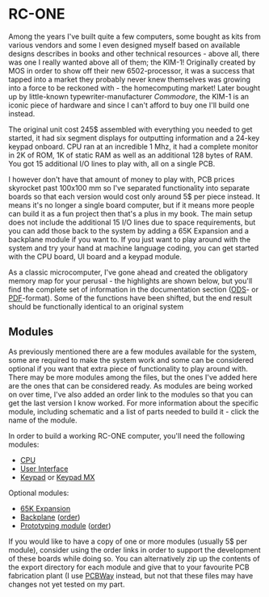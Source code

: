 # RC-ONE
Among the years I've built quite a few computers, some bought as kits from various vendors and some I even designed myself based on available designs describes in books and other technical resources - above all, there was one I really wanted above all of them; the KIM-1! Originally created by MOS in order to show off their new 6502-processor, it was a success that tapped into a market they probably never knew themselves was growing into a force to be reckoned with - the homecomputing market! Later bought up by little-known typewriter-manufacturer *Commodore*, the KIM-1 is an iconic piece of hardware and since I can't afford to buy one I'll build one instead.

The original unit cost 245$ assembled with everything you needed to get started, it had six segment displays for outputting information and a 24-key keypad onboard. CPU ran at an incredible 1 Mhz, it had a complete monitor in 2K of ROM, 1K of static RAM as well as an additional 128 bytes of RAM. You got 15 additional I/O lines to play with, all on a single PCB.

I however don't have that amount of money to play with, PCB prices skyrocket past 100x100 mm so I've separated functionality into separate boards so that each version would cost only around 5$ per piece instead. It means it's no longer a single board computer, but if it means more people can build it as a fun project then that's a plus in my book. The main setup does not include the additional 15 I/O lines due to space requirements, but you can add those back to the system by adding a 65K Expansion and a backplane module if you want to. If you just want to play around with the system and try your hand at machine language coding, you can get started with the CPU board, UI board and a keypad module.

As a classic microcomputer, I've gone ahead and created the obligatory memory map for your perusal - the highlights are shown below, but you'll find the complete set of information in the documentation section ([ODS](https://github.com/tebl/RC-ONE/raw/master/documentation/memory_map.ods)- or [PDF](https://github.com/tebl/RC-ONE/raw/master/documentation/memory_map.pdf)-format). Some of the functions have been shifted, but the end result should be functionally identical to an original system

## Modules
As previously mentioned there are a few modules available for the system, some are required to make the system work and some can be considered optional if you want that extra piece of functionality to play around with. There may be more modules among the files, but the ones I've added here are the ones that can be considered ready. As modules are being worked on over time, I've also added an order link to the modules so that you can get the last version I know worked. For more information about the specific module, including schematic and a list of parts needed to build it - click the name of the module.

In order to build a working RC-ONE computer, you'll need the following modules:
- [CPU](https://github.com/tebl/RC-ONE/tree/master/RC1%20CPU)
- [User Interface](https://github.com/tebl/RC-ONE/tree/master/RC1%20UI)
- [Keypad](https://github.com/tebl/RC-ONE/tree/master/RC1%20Keypad) or [Keypad MX](https://github.com/tebl/RC-ONE/tree/master/RC1%20Keypad%20MX)

Optional modules:
- [65K Expansion](https://github.com/tebl/RC-ONE/tree/master/RC1%2065K%20Expansion)
- [Backplane](https://github.com/tebl/RC6502-Apple-1-Replica/tree/master/RC6502%20Backplane) ([order](https://www.pcbway.com/project/shareproject/RC6502_Apple_1_Replica__Backplane_module_revision_A_.html?inviteid=88707))
- [Prototyping module](https://github.com/tebl/RC6502-Apple-1-Replica/tree/master/RC6502%20Prototyping) ([order](https://www.pcbway.com/project/shareproject/RC6502_Apple_1_Replica__Module_prototyping_board_.html?inviteid=88707))

If you would like to have a copy of one or more modules (usually 5$ per module), consider using the order links in order to support the development of these boards while doing so. You can alternatively zip up the contents of the export directory for each module and give that to your favourite PCB fabrication plant (I use [PCBWay](https://www.pcbway.com/setinvite.aspx?inviteid=88707) instead, but not that these files may have changes not yet tested on my part.